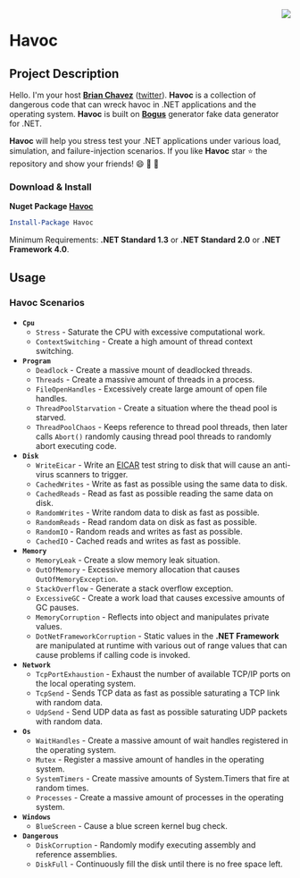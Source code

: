 <img src="https://raw.githubusercontent.com/bchavez/Havoc/master/Docs/logo.png" align='right' />

Havoc
======================

Project Description
-------------------
Hello. I'm your host **[Brian Chavez](https://github.com/bchavez)** ([twitter](https://twitter.com/bchavez)). **Havoc** is a collection of dangerous code that can wreck havoc in .NET applications and the operating system. **Havoc** is built on [**Bogus**][1] generator fake data generator for .NET. 

**Havoc** will help you stress test your .NET applications under various load, simulation, and failure-injection scenarios. If you like **Havoc** star :star: the repository and show your friends! :smile: :dizzy: :muscle: 


### Download & Install
**Nuget Package [Havoc](https://www.nuget.org/packages/Havoc/)**

```powershell
Install-Package Havoc
```
Minimum Requirements: **.NET Standard 1.3** or **.NET Standard 2.0** or **.NET Framework 4.0**.

Usage
-----
### Havoc Scenarios

* **`Cpu`** 
	* `Stress` - Saturate the CPU with excessive computational work.
	* `ContextSwitching` - Create a high amount of thread context switching.
* **`Program`**
  	* `Deadlock` - Create a massive mount of deadlocked threads.
  	* `Threads` - Create a massive amount of threads in a process.
  	* `FileOpenHandles` - Excessively create large amount of open file handles.
  	* `ThreadPoolStarvation` - Create a situation where the thead pool is starved.
	* `ThreadPoolChaos` - Keeps reference to thread pool threads, then later calls `Abort()` randomly causing thread pool threads to randomly abort executing code.
* **`Disk`**
 	* `WriteEicar` - Write an [EICAR][2] test string to disk that will cause an anti-virus scanners to trigger.
	* `CachedWrites` - Write as fast as possible using the same data to disk.
	* `CachedReads` - Read as fast as possible reading the same data on disk. 
	* `RandomWrites` - Write random data to disk as fast as possible.
	* `RandomReads` - Read random data on disk as fast as possible.
	* `RandomIO` - Random reads and writes as fast as possible.
	* `CachedIO` - Cached reads and writes as fast as possible. 
* **`Memory`**
  	* `MemoryLeak` - Create a slow memory leak situation.
  	* `OutOfMemory` - Excessive memory allocation that causes `OutOfMemoryException`.
  	* `StackOverflow` - Generate a stack overflow exception.
  	* `ExcessiveGC` - Create a work load that causes excessive amounts of GC pauses.
  	* `MemoryCorruption` - Reflects into object and manipulates private values.
    * `DotNetFrameworkCorruption` - Static values in the **.NET Framework** are manipulated at runtime with various out of range values that can cause problems if calling code is invoked.
* **`Network`**
    * `TcpPortExhaustion` - Exhaust the number of available TCP/IP ports on the local operating system.
    * `TcpSend` - Sends TCP data as fast as possible saturating a TCP link with random data.
    * `UdpSend` - Send UDP data as fast as possible saturating UDP packets with random data. 
* **`Os`**
    * `WaitHandles` - Create a massive amount of wait handles registered in the operating system.
    * `Mutex` - Register a massive amount of handles in the operating system.
    * `SystemTimers` - Create massive amounts of System.Timers that fire at random times.
    * `Processes` - Create a massive amount of processes in the operating system.
* **`Windows`**
    * `BlueScreen` - Cause a blue screen kernel bug check.
* **`Dangerous`**
	* `DiskCorruption` - Randomly modify executing assembly and reference assemblies.
	* `DiskFull` - Continuously fill the disk until there is no free space left.




[1]:https://www.nuget.org/packages/Bogus/
[2]:https://en.wikipedia.org/wiki/EICAR_test_file